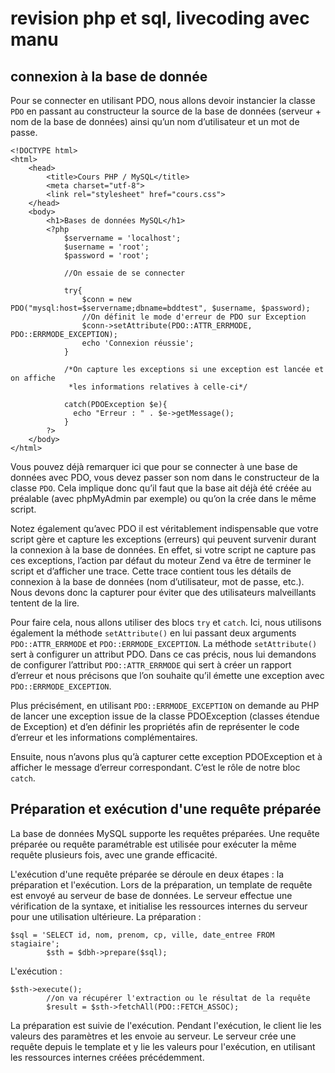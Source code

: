 # revision php et sql, livecoding avec manu
## connexion à la base de donnée
Pour se connecter en utilisant PDO, nous allons devoir instancier la classe ```PDO``` en passant au constructeur la source de la base de données (serveur + nom de la base de données) ainsi qu’un nom d’utilisateur et un mot de passe.
```
<!DOCTYPE html>
<html>
    <head>
        <title>Cours PHP / MySQL</title>
        <meta charset="utf-8">
        <link rel="stylesheet" href="cours.css">
    </head>
    <body>
        <h1>Bases de données MySQL</h1>  
        <?php
            $servername = 'localhost';
            $username = 'root';
            $password = 'root';
            
            //On essaie de se connecter

            try{
                $conn = new PDO("mysql:host=$servername;dbname=bddtest", $username, $password);
                //On définit le mode d'erreur de PDO sur Exception
                $conn->setAttribute(PDO::ATTR_ERRMODE, PDO::ERRMODE_EXCEPTION);
                echo 'Connexion réussie';
            }
            
            /*On capture les exceptions si une exception est lancée et on affiche
             *les informations relatives à celle-ci*/

            catch(PDOException $e){
              echo "Erreur : " . $e->getMessage();
            }
        ?>
    </body>
</html>
```
Vous pouvez déjà remarquer ici que pour se connecter à une base de données avec PDO, vous devez passer son nom dans le constructeur de la classe ```PDO```. Cela implique donc qu’il faut que la base ait déjà été créée au préalable (avec phpMyAdmin par exemple) ou qu’on la crée dans le même script.

Notez également qu’avec PDO il est véritablement indispensable que votre script gère et capture les exceptions (erreurs) qui peuvent survenir durant la connexion à la base de données.
En effet, si votre script ne capture pas ces exceptions, l’action par défaut du moteur Zend va être de terminer le script et d’afficher une trace. Cette trace contient tous les détails de connexion à la base de données (nom d’utilisateur, mot de passe, etc.). Nous devons donc la capturer pour éviter que des utilisateurs malveillants tentent de la lire.

Pour faire cela, nous allons utiliser des blocs ```try``` et ```catch```.
Ici, nous utilisons également la méthode ```setAttribute()``` en lui passant deux arguments ```PDO::ATTR_ERRMODE``` et ```PDO::ERRMODE_EXCEPTION```.
La méthode ```setAttribute()``` sert à configurer un attribut PDO. Dans ce cas précis, nous lui demandons de configurer l’attribut ```PDO::ATTR_ERRMODE``` qui sert à créer un rapport d’erreur et nous précisons que l’on souhaite qu’il émette une exception avec ```PDO::ERRMODE_EXCEPTION```.

Plus précisément, en utilisant ```PDO::ERRMODE_EXCEPTION``` on demande au PHP de lancer une exception issue de la classe PDOException (classes étendue de Exception) et d’en définir les propriétés afin de représenter le code d’erreur et les informations complémentaires.

Ensuite, nous n’avons plus qu’à capturer cette exception PDOException et à afficher le message d’erreur correspondant. C’est le rôle de notre bloc ```catch```.


## Préparation et exécution d'une requête préparée
La base de données MySQL supporte les requêtes préparées. Une requête préparée ou requête paramétrable est utilisée pour exécuter la même requête plusieurs fois, avec une grande efficacité.

L'exécution d'une requête préparée se déroule en deux étapes : la préparation et l'exécution. Lors de la préparation, un template de requête est envoyé au serveur de base de données. Le serveur effectue une vérification de la syntaxe, et initialise les ressources internes du serveur pour une utilisation ultérieure.
La préparation : 
```
$sql = 'SELECT id, nom, prenom, cp, ville, date_entree FROM stagiaire';
        $sth = $dbh->prepare($sql);
```
L'exécution : 
```
$sth->execute();
        //on va récupérer l'extraction ou le résultat de la requête
        $result = $sth->fetchAll(PDO::FETCH_ASSOC);
```

La préparation est suivie de l'exécution. Pendant l'exécution, le client lie les valeurs des paramètres et les envoie au serveur. Le serveur crée une requête depuis le template et y lie les valeurs pour l'exécution, en utilisant les ressources internes créées précédemment.
